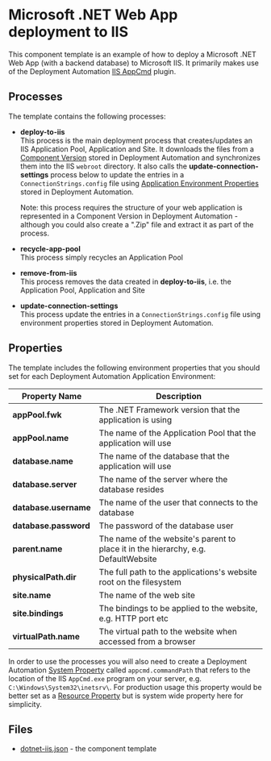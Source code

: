 # Microsoft .NET Web App deployment to IIS

This component template is an example of how to deploy a Microsoft .NET Web App (with a backend
database) to Microsoft IIS. It primarily makes use of the Deployment Automation 
[IIS AppCmd](http://help.serena.com/doc_center/sra/ver6_2_3/SDA_Plugin_Index/sra_plug_iisappcmd.html#sraiisappcmd) plugin.

Processes
---------
The template contains the following processes:

 - **deploy-to-iis**  
   This process is the main deployment process that creates/updates an IIS Application Pool,
   Application and Site. It downloads the files from a [Component Version](http://help.serena.com/doc_center/sra/ver6_3/sda_help/ConcCompVer.html#concept651)
   stored in Deployment Automation and synchronizes 
   them into the  IIS `webroot` directory. It also calls the **update-connection-settings** process below to update the 
   entries in a `ConnectionStrings.config` file using [Application Environment Properties](http://help.serena.com/doc_center/sra/ver6_3/sda_help/ProcAppEnvPropsNew.html#task586)
   stored in Deployment Automation.  
   
   Note: this process requires the structure of your web application is represented in a Component Version in Deployment 
   Automation - although you could also create a ".Zip" file and extract it as part of the process.
 - **recycle-app-pool**  
   This process simply recycles an Application Pool
 - **remove-from-iis**  
   This process removes the data created in **deploy-to-iis**, i.e. the Application Pool, Application 
   and Site
 - **update-connection-settings**  
   This process update the entries in a `ConnectionStrings.config` file using
   environment properties stored in Deployment Automation.

Properties
----------

The template includes the following environment properties that you should set for each Deployment Automation
Application Environment:

Property Name                             | Description
------------------------------------------|----------------------------------------------------------------------
**appPool.fwk**                           | The .NET Framework version that the application is using
**appPool.name**                          | The name of the Application Pool that the application will use
**database.name**                         | The name of the database that the application will use
**database.server**                       | The name of the server where the database resides
**database.username**                     | The name of the user that connects to the database
**database.password**                     | The password of the database user
**parent.name**                           | The name of the website's parent to place it in the hierarchy, e.g. DefaultWebsite
**physicalPath.dir**                      | The full path to the applications's website root on the filesystem
**site.name**                             | The name of the web site
**site.bindings**                         | The bindings to be applied to the website, e.g. HTTP port etc
**virtualPath.name**                      | The virtual path to the website when accessed from a browser

In order to use the processes you will also need to create a Deployment Automation 
[System Property](http://help.serena.com/doc_center/sra/ver6_3/sda_help/sra_adm_sys_properties.html)
called `appcmd.commandPath` that refers to the location of the IIS `AppCmd.exe` program on your server,
e.g. `C:\Windows\System32\inetsrv\`.  For production usage this property would be better set as a [Resource
Property](http://help.serena.com/doc_center/sra/ver6_3/sda_help/sra_resource_props.html#sraresourceprops)
 but is system wide property here for simplicity.   

Files
-----

 - [dotnet-iis.json](dotnet-iis.json) - the component template
 
